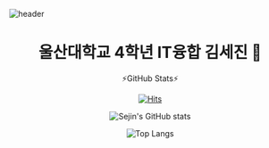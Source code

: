 ![header](https://capsule-render.vercel.app/api?type=cylinder&text=Hello!)


<div align="center">
  
# 울산대학교 4학년 IT융합 김세진 👋

⚡GitHub Stats⚡
</div>

<div align="center">
  
[![Hits](https://hits.seeyoufarm.com/api/count/incr/badge.svg?url=https%3A%2F%2Fgithub.com%2FSeJin4019%2FSeJin4019&count_bg=%2379C83D&title_bg=%23555555&icon=&icon_color=%23E7E7E7&title=hits&edge_flat=false)](https://hits.seeyoufarm.com)
  
![Sejin's GitHub stats](https://github-readme-stats.vercel.app/api?username=Sejin4019&show_icons=true&theme=dark)

![Top Langs](https://github-readme-stats.vercel.app/api/top-langs/?username=SeJin4019&layout=compact&theme=dark)

</div>

<!--
**SeJin4019/SeJin4019** is a ✨ _special_ ✨ repository because its `README.md` (this file) appears on your GitHub profile.

Here are some ideas to get you started:

- 🔭 I’m currently working on ...
- 🌱 I’m currently learning ...
- 👯 I’m looking to collaborate on ...
- 🤔 I’m looking for help with ...
- 💬 Ask me about ...
- 📫 How to reach me: ...
- 😄 Pronouns: ...
- ⚡ Fun fact: ...
-->

